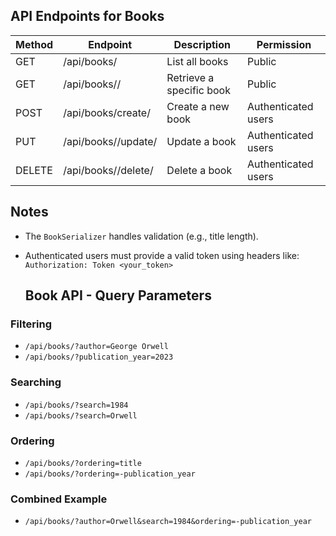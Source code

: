 ## API Endpoints for Books

| Method | Endpoint              | Description                | Permission            |
|--------|-----------------------|----------------------------|------------------------|
| GET    | /api/books/           | List all books             | Public                |
| GET    | /api/books/<id>/      | Retrieve a specific book   | Public                |
| POST   | /api/books/create/    | Create a new book          | Authenticated users   |
| PUT    | /api/books/<id>/update/ | Update a book            | Authenticated users   |
| DELETE | /api/books/<id>/delete/ | Delete a book            | Authenticated users   |

## Notes
- The `BookSerializer` handles validation (e.g., title length).
- Authenticated users must provide a valid token using headers like:
  `Authorization: Token <your_token>`


  ##  Book API - Query Parameters

###  Filtering
- `/api/books/?author=George Orwell`
- `/api/books/?publication_year=2023`

###  Searching
- `/api/books/?search=1984`
- `/api/books/?search=Orwell`

###  Ordering
- `/api/books/?ordering=title`
- `/api/books/?ordering=-publication_year`

###  Combined Example
- `/api/books/?author=Orwell&search=1984&ordering=-publication_year`
